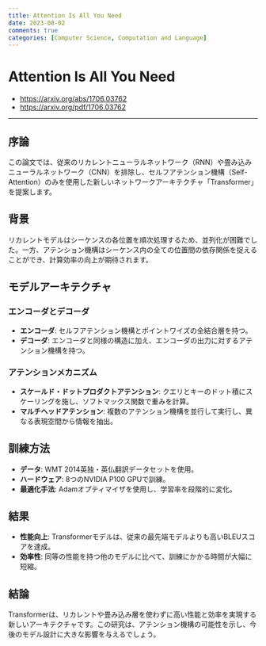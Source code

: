 ```yaml
---
title: Attention Is All You Need
date: 2023-08-02
comments: true
categories: [Computer Science, Computation and Language]
---
```


# Attention Is All You Need
- <https://arxiv.org/abs/1706.03762>
- <https://arxiv.org/pdf/1706.03762>

---
## 序論
この論文では、従来のリカレントニューラルネットワーク（RNN）や畳み込みニューラルネットワーク（CNN）を排除し、セルフアテンション機構（Self-Attention）のみを使用した新しいネットワークアーキテクチャ「Transformer」を提案します。

## 背景
リカレントモデルはシーケンスの各位置を順次処理するため、並列化が困難でした。一方、アテンション機構はシーケンス内の全ての位置間の依存関係を捉えることができ、計算効率の向上が期待されます。

## モデルアーキテクチャ
### エンコーダとデコーダ
- **エンコーダ**: セルフアテンション機構とポイントワイズの全結合層を持つ。
- **デコーダ**: エンコーダと同様の構造に加え、エンコーダの出力に対するアテンション機構を持つ。

### アテンションメカニズム
- **スケールド・ドットプロダクトアテンション**: クエリとキーのドット積にスケーリングを施し、ソフトマックス関数で重みを計算。
- **マルチヘッドアテンション**: 複数のアテンション機構を並行して実行し、異なる表現空間から情報を抽出。

## 訓練方法
- **データ**: WMT 2014英独・英仏翻訳データセットを使用。
- **ハードウェア**: 8つのNVIDIA P100 GPUで訓練。
- **最適化手法**: Adamオプティマイザを使用し、学習率を段階的に変化。

## 結果
- **性能向上**: Transformerモデルは、従来の最先端モデルよりも高いBLEUスコアを達成。
- **効率性**: 同等の性能を持つ他のモデルに比べて、訓練にかかる時間が大幅に短縮。

## 結論
Transformerは、リカレントや畳み込み層を使わずに高い性能と効率を実現する新しいアーキテクチャです。この研究は、アテンション機構の可能性を示し、今後のモデル設計に大きな影響を与えるでしょう。
